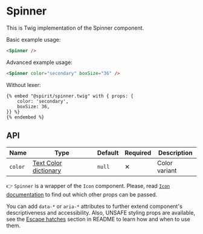# Spinner

This is Twig implementation of the Spinner component.

Basic example usage:

```html
<Spinner />
```

Advanced example usage:

```html
<Spinner color="secondary" boxSize="36" />
```

Without lexer:

```twig
{% embed "@spirit/spinner.twig" with { props: {
    color: 'secondary',
    boxSize: 36,
}} %}
{% endembed %}
```

## API

| Name    | Type                                      | Default | Required | Description   |
| ------- | ----------------------------------------- | ------- | -------- | ------------- |
| `color` | [Text Color dictionary][dictionary-color] | `null`  | ✕        | Color variant |

👉 `Spinner` is a wrapper of the `Icon` component.
Please, read [`Icon` documentation][icon-documentation] to find out which other props can be passed.

You can add `data-*` or `aria-*` attributes to further extend component's
descriptiveness and accessibility. Also, UNSAFE styling props are available,
see the [Escape hatches][escape-hatches] section in README to learn how and when to use them.

[dictionary-color]: https://github.com/lmc-eu/spirit-design-system/tree/main/docs/DICTIONARIES.md#color
[icon-documentation]: https://github.com/lmc-eu/spirit-design-system/blob/main/packages/web-twig/src/Resources/components/Icon/README.md
[escape-hatches]: https://github.com/lmc-eu/spirit-design-system/tree/main/packages/web-twig/README.md#escape-hatches

